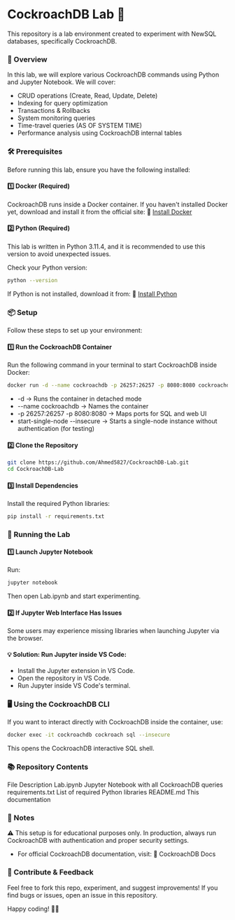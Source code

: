 # CockroachDB Lab 🐞

This repository is a lab environment created to experiment with NewSQL databases, specifically CockroachDB. 

### 📌 Overview
In this lab, we will explore various CockroachDB commands using Python and Jupyter Notebook.
We will cover:

- CRUD operations (Create, Read, Update, Delete)
- Indexing for query optimization
- Transactions & Rollbacks
- System monitoring queries
- Time-travel queries (AS OF SYSTEM TIME)
- Performance analysis using CockroachDB internal tables

### 🛠️ Prerequisites
Before running this lab, ensure you have the following installed:

#### 1️⃣ Docker (Required)
CockroachDB runs inside a Docker container.
If you haven't installed Docker yet, download and install it from the official site:
🔗 [Install Docker](https://docs.docker.com/desktop/setup/install/windows-install/)

#### 2️⃣ Python (Required)
This lab is written in Python 3.11.4, and it is recommended to use this version to avoid unexpected issues.

Check your Python version:

```sh
python --version
```

If Python is not installed, download it from:
🔗 [Install Python](https://www.python.org/downloads/)

### 📦 Setup
Follow these steps to set up your environment:

#### 1️⃣ Run the CockroachDB Container
Run the following command in your terminal to start CockroachDB inside Docker:

```sh
docker run -d --name cockroachdb -p 26257:26257 -p 8080:8080 cockroachdb/cockroach start-single-node --insecure
```
- -d → Runs the container in detached mode
- --name cockroachdb → Names the container
- -p 26257:26257 -p 8080:8080 → Maps ports for SQL and web UI
- start-single-node --insecure → Starts a single-node instance without authentication (for testing)

#### 2️⃣ Clone the Repository
```sh
git clone https://github.com/Ahmed5827/CockroachDB-Lab.git
cd CockroachDB-Lab
```

#### 3️⃣ Install Dependencies
Install the required Python libraries:

```sh
pip install -r requirements.txt
```

### 🚀 Running the Lab

#### 1️⃣ Launch Jupyter Notebook
Run:

```sh
jupyter notebook
```
Then open Lab.ipynb and start experimenting.

#### 2️⃣ If Jupyter Web Interface Has Issues
Some users may experience missing libraries when launching Jupyter via the browser.

#### 💡 Solution: Run Jupyter inside VS Code:

- Install the Jupyter extension in VS Code.
- Open the repository in VS Code.
- Run Jupyter inside VS Code's terminal.

### 🖥️ Using the CockroachDB CLI
If you want to interact directly with CockroachDB inside the container, use:

```sh
docker exec -it cockroachdb cockroach sql --insecure
```
This opens the CockroachDB interactive SQL shell.

### 📚 Repository Contents
File	Description
Lab.ipynb	Jupyter Notebook with all CockroachDB queries
requirements.txt	List of required Python libraries
README.md	This documentation

### 📌 Notes
⚠ This setup is for educational purposes only. In production, always run CockroachDB with authentication and proper security settings.

- For official CockroachDB documentation, visit: 🔗 CockroachDB Docs

### 🌟 Contribute & Feedback
Feel free to fork this repo, experiment, and suggest improvements!
If you find bugs or issues, open an issue in this repository.

Happy coding! 🚀🐞
